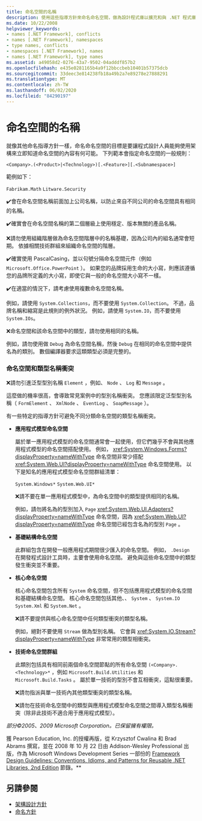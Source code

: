 ```yaml
---
title: 命名空間的名稱
description: 使用這些指導方針來命名命名空間，做為設計程式庫以擴充和與 .NET 程式庫互動的指導方針。
ms.date: 10/22/2008
helpviewer_keywords:
- names [.NET Framework], conflicts
- names [.NET Framework], namespaces
- type names, conflicts
- namespaces [.NET Framework], names
- names [.NET Framework], type names
ms.assetid: a49058d2-0276-43a7-9502-04adddf857b2
ms.openlocfilehash: e435e0281165b4a9f12bbccbeb10401b57375dcb
ms.sourcegitcommit: 33deec3e814238fb18a49b2a7e89278e27888291
ms.translationtype: MT
ms.contentlocale: zh-TW
ms.lasthandoff: 06/02/2020
ms.locfileid: "84290197"
---
```

# <a name="names-of-namespaces"></a>命名空間的名稱
就像其他命名指導方針一樣，命名命名空間的目標是要讓程式設計人員能夠使用架構來立即知道命名空間的內容有何可能。 下列範本會指定命名空間的一般規則：

 `<Company>.(<Product>|<Technology>)[.<Feature>][.<Subnamespace>]`

 範例如下：

 `Fabrikam.Math` `Litware.Security`

 ✔️會在命名空間名稱前面加上公司名稱，以防止來自不同公司的命名空間具有相同的名稱。

 ✔️確實會在命名空間名稱的第二個層級上使用穩定、版本無關的產品名稱。

 ❌請勿使用組織階層做為命名空間階層中的名稱基礎，因為公司內的組名通常會短期。 依據相關技術群組來組織命名空間的階層。

 ✔️確實使用 PascalCasing，並以句號分隔命名空間元件（例如 `Microsoft.Office.PowerPoint` ）。 如果您的品牌採用生命的大小寫，則應該遵循您的品牌所定義的大小寫，即使它與一般的命名空間大小寫不一樣。

 ✔️在適當的情況下，請考慮使用複數命名空間名稱。

 例如，請使用 `System.Collections`，而不要使用 `System.Collection`。 不過，品牌名稱和縮寫是此規則的例外狀況。 例如，請使用 `System.IO`，而不要使用 `System.IOs`。

 ❌命名空間和該命名空間中的類型，請勿使用相同的名稱。

 例如，請勿使用做 `Debug` 為命名空間名稱，然後 `Debug` 在相同的命名空間中提供名為的類別。 數個編譯器要求這類類型必須是完整的。

### <a name="namespaces-and-type-name-conflicts"></a>命名空間和類型名稱衝突
 ❌請勿引進泛型型別名稱 `Element` ，例如、 `Node` 、 `Log` 和 `Message` 。

 這麼做的機率很高，會導致常見案例中的型別名稱衝突。 您應該限定泛型型別名稱（ `FormElement` 、 `XmlNode` 、 `EventLog` 、 `SoapMessage` ）。

 有一些特定的指導方針可避免不同分類命名空間的類型名稱衝突。

- **應用程式模型命名空間**

     屬於單一應用程式模型的命名空間通常會一起使用，但它們幾乎不會與其他應用程式模型的命名空間搭配使用。 例如， <xref:System.Windows.Forms?displayProperty=nameWithType> 命名空間非常少搭配 <xref:System.Web.UI?displayProperty=nameWithType> 命名空間使用。 以下是知名的應用程式模型命名空間群組清單：

     `System.Windows*` `System.Web.UI*`

     ❌請不要在單一應用程式模型中，為命名空間中的類型提供相同的名稱。

     例如，請勿將名為的型別加入 `Page` <xref:System.Web.UI.Adapters?displayProperty=nameWithType> 命名空間，因為 <xref:System.Web.UI?displayProperty=nameWithType> 命名空間已經包含名為的型別 `Page` 。

- **基礎結構命名空間**

     此群組包含在開發一般應用程式期間很少匯入的命名空間。 例如， `.Design` 在開發程式設計工具時，主要會使用命名空間。 避免與這些命名空間中的類型發生衝突並不重要。

- **核心命名空間**

     核心命名空間包含所有 `System` 命名空間，但不包括應用程式模型的命名空間和基礎結構命名空間。 核心命名空間包括其他、、 `System` 、 `System.IO` `System.Xml` 和 `System.Net` 。

     ❌請不要提供與核心命名空間中任何類型衝突的類型名稱。

     例如，絕對不要使用 `Stream` 做為型別名稱。 它會與 <xref:System.IO.Stream?displayProperty=nameWithType> 非常常用的類型相衝突。

- **技術命名空間群組**

     此類別包括具有相同前兩個命名空間節點的所有命名空間 `(<Company>.<Technology>*` ，例如 `Microsoft.Build.Utilities` 和 `Microsoft.Build.Tasks` 。 屬於單一技術的型別不會互相衝突，這點很重要。

     ❌請勿指派與單一技術內其他類型衝突的類型名稱。

     ❌請勿在技術命名空間中的類型與應用程式模型命名空間之間導入類型名稱衝突（除非此技術不適合用于應用程式模型）。

 *部分©2005、2009 Microsoft Corporation。已保留擁有權限。*

 獲 Pearson Education, Inc. 的授權再版，從 Krzysztof Cwalina 和 Brad Abrams 撰寫，並在 2008 年 10 月 22 日由 Addison-Wesley Professional 出版，作為 Microsoft Windows Development Series 一部份的 [Framework Design Guidelines: Conventions, Idioms, and Patterns for Reusable .NET Libraries, 2nd Edition](https://www.informit.com/store/framework-design-guidelines-conventions-idioms-and-9780321545619) 節錄。**

## <a name="see-also"></a>另請參閱

- [架構設計方針](index.md)
- [命名方針](naming-guidelines.md)
